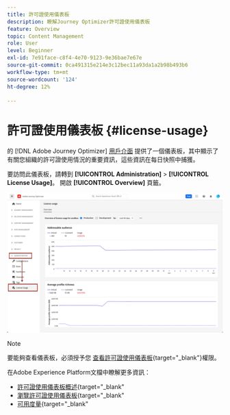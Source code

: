 ```yaml
---
title: 許可證使用儀表板
description: 瞭解Journey Optimizer許可證使用儀表板
feature: Overview
topic: Content Management
role: User
level: Beginner
exl-id: 7e91face-c8f4-4e70-9123-9e36bae7e67e
source-git-commit: 0ca491315e214e3c12bec11a93da1a2b98b493b6
workflow-type: tm+mt
source-wordcount: '124'
ht-degree: 12%

---
```


# 許可證使用儀表板 {#license-usage}

的 [!DNL Adobe Journey Optimizer] [用戶介面](../start/user-interface.md) 提供了一個儀表板，其中顯示了有關您組織的許可證使用情況的重要資訊，這些資訊在每日快照中捕獲。

要訪問此儀表板，請轉到 **[!UICONTROL Administration]** > **[!UICONTROL License Usage]**。 開啟 **[!UICONTROL Overview]** 頁籤。

![](assets/license-usage-dashboard.png)

>[!NOTE]
>
>要能夠查看儀表板，必須授予您 [查看許可證使用儀表板](https://experienceleague.adobe.com/docs/experience-platform/dashboards/permissions.html?lang=en#available-permissions){target=&quot;_blank&quot;}權限。

在Adobe Experience Platform文檔中瞭解更多資訊：

* [許可證使用儀表板概述](https://experienceleague.adobe.com/docs/experience-platform/dashboards/guides/license-usage.html?lang=zh-Hant){target=&quot;_blank&quot;
* [瀏覽許可證使用儀表板](https://experienceleague.adobe.com/docs/experience-platform/dashboards/guides/license-usage.html#exploring-the-license-usage-dashboard){target=&quot;_blank&quot;
* [可用度量](https://experienceleague.adobe.com/docs/experience-platform/dashboards/guides/license-usage.html#available-metrics){target=&quot;_blank&quot;
